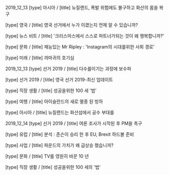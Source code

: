 2019_12_13
[type] 아시아 / [title] 뉴질랜드, 폭발 위험에도 불구하고 화산의 몸을 복구 

[type] 영국 / [title] 영국 선거에서 누가 이겼는지 언제 알 수 있습니까? 

[type] 뉴스 비트 / [title] '크리스마스에서 스스로 파트너가되는 것이 왜 행복합니까?' 

[type] 문화 / [title] 재능있는 Mr Ripley : 'Instagram의 시대를위한 사회 경로' 

[type] 미래 / [title] 까마귀의 호기심 

2019_12_13
[type] 선거 2019 / [title] 다수를이기는 과정에 보수파 

[type] 선거 2019 / [title] 영국 선거 2019-최신 업데이트 

[type] 직장 생활 / [title] 성공을위한 100 세 '법' 

[type] 여행 / [title] 아이슬란드의 새로 멸종 된 빙하 

[type] 아시아 / [title] 뉴질랜드는 화산섬에서 공수 부대를 

2019_12_14
[type] 선거 2019 / [title] 여론 조사가 시작된 후 PM을 촉구 

[type] 유럽 / [title] 분석 : 존슨이 승리 한 후 EU, Brexit 하드볼 준비 

[type] 사업 / [title] 파운드의 가치가 왜 급상승 했습니까? 

[type] 문화 / [title] TV를 영원히 바꾼 10 년 

[type] 직장 생활 / [title] 성공을위한 100 세의 '법' 

